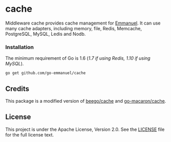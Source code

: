 # cache

Middleware cache provides cache management for
[Emmanuel](https://github.com/go-emmanuel/emmanuel). It can use many cache
adapters, including memory, file, Redis, Memcache, PostgreSQL, MySQL, Ledis
and Nodb.

### Installation

The minimum requirement of Go is 1.6 (*1.7 if using Redis, 1.10 if using MySQL*).

	go get github.com/go-emmanuel/cache

## Credits

This package is a modified version of
[beego/cache](https://github.com/astaxie/beego/tree/master/cache) and
[go-macaron/cache](https://github.com/go-macaron/cache).

## License

This project is under the Apache License, Version 2.0. See the
[LICENSE](LICENSE) file for the full license text.